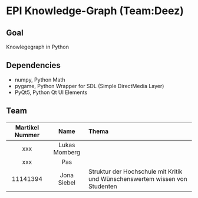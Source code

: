# EPI Knowledge-Graph (Team:Deez)

## Goal
Knowlegegraph in Python
 
## Dependencies
- numpy, Python Math
- pygame, Python Wrapper for SDL (Simple DirectMedia Layer) 
- PyQt5, Python Qt UI Elements

## Team
| Martikel Nummer |     Name      | Thema                                                                       |
|:---------------:|:-------------:|:----------------------------------------------------------------------------|
|       xxx       | Lukas Momberg |                                                                             |
|       xxx       |      Pas      |                                                                             |
|    11141394     |  Jona Siebel  | Struktur der Hochschule mit Kritik und Wünschenswertem wissen von Studenten |

